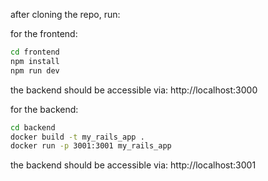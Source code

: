 after cloning the repo, run:

for the frontend:
```bash
cd frontend
npm install
npm run dev
```
the backend should be accessible via: http://localhost:3000

for the backend:
```bash
cd backend
docker build -t my_rails_app .
docker run -p 3001:3001 my_rails_app
```
the backend should be accessible via: http://localhost:3001